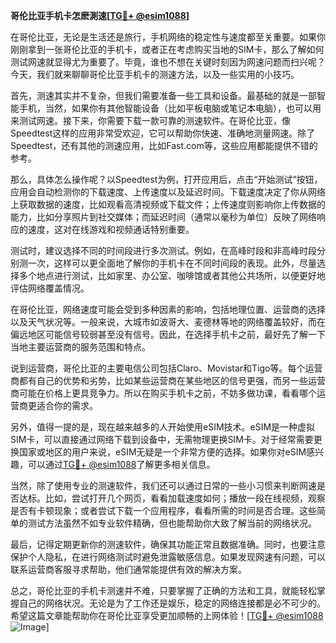 **哥伦比亚手机卡怎麽測速[[TG💪+ @esim1088](https://t.me/s/esim1088)]**

在哥伦比亚，无论是生活还是旅行，手机网络的稳定性与速度都至关重要。如果你刚刚拿到一张哥伦比亚的手机卡，或者正在考虑购买当地的SIM卡，那么了解如何测试网速就显得尤为重要了。毕竟，谁也不想在关键时刻因为网速问题而扫兴呢？今天，我们就来聊聊哥伦比亚手机卡的测速方法，以及一些实用的小技巧。

首先，测速其实并不复杂，但我们需要准备一些工具和设备。最基础的就是一部智能手机，当然，如果你有其他智能设备（比如平板电脑或笔记本电脑），也可以用来测试网速。接下来，你需要下载一款可靠的测速软件。在哥伦比亚，像Speedtest这样的应用非常受欢迎，它可以帮助你快速、准确地测量网速。除了Speedtest，还有其他的测速应用，比如Fast.com等，这些应用都能提供不错的参考。

那么，具体怎么操作呢？以Speedtest为例，打开应用后，点击“开始测试”按钮，应用会自动检测你的下载速度、上传速度以及延迟时间。下载速度决定了你从网络上获取数据的速度，比如观看高清视频或下载文件；上传速度则影响你上传数据的能力，比如分享照片到社交媒体；而延迟时间（通常以毫秒为单位）反映了网络响应的速度，这对在线游戏和视频通话特别重要。

测试时，建议选择不同的时间段进行多次测试。例如，在高峰时段和非高峰时段分别测一次，这样可以更全面地了解你的手机卡在不同时间段的表现。此外，尽量选择多个地点进行测试，比如家里、办公室、咖啡馆或者其他公共场所，以便更好地评估网络覆盖情况。

在哥伦比亚，网络速度可能会受到多种因素的影响，包括地理位置、运营商的选择以及天气状况等。一般来说，大城市如波哥大、麦德林等地的网络覆盖较好，而在偏远地区可能信号较弱甚至没有信号。因此，在选择手机卡之前，最好先了解一下当地主要运营商的服务范围和特点。

说到运营商，哥伦比亚的主要电信公司包括Claro、Movistar和Tigo等。每个运营商都有自己的优势和劣势，比如某些运营商在某些地区的信号更强，而另一些运营商可能在价格上更具竞争力。所以在购买手机卡之前，不妨多做功课，看看哪个运营商更适合你的需求。

另外，值得一提的是，现在越来越多的人开始使用eSIM技术。eSIM是一种虚拟SIM卡，可以直接通过网络下载到设备中，无需物理更换SIM卡。对于经常需要更换国家或地区的用户来说，eSIM无疑是一个非常方便的选择。如果你对eSIM感兴趣，可以通过[TG💪+ @esim1088](https://t.me/s/esim1088)了解更多相关信息。

当然，除了使用专业的测速软件，我们还可以通过日常的一些小习惯来判断网速是否达标。比如，尝试打开几个网页，看看加载速度如何；播放一段在线视频，观察是否有卡顿现象；或者尝试下载一个应用程序，看看所需的时间是否合理。这些简单的测试方法虽然不如专业软件精确，但也能帮助你大致了解当前的网络状况。

最后，记得定期更新你的测速软件，确保其功能正常且数据准确。同时，也要注意保护个人隐私，在进行网络测试时避免泄露敏感信息。如果发现网速有问题，可以联系运营商客服寻求帮助，他们通常能提供有效的解决方案。

总之，哥伦比亚的手机卡测速并不难，只要掌握了正确的方法和工具，就能轻松掌握自己的网络状况。无论是为了工作还是娱乐，稳定的网络连接都是必不可少的。希望这篇文章能帮助你在哥伦比亚享受更加顺畅的上网体验！[[TG💪+ @esim1088](https://t.me/s/esim1088) ![Image](https://i.postimg.cc/4NQfJmqS/Snipaste-2025-05-13-00-14-12.png)]